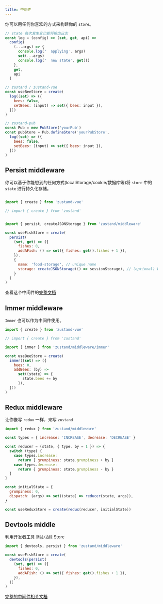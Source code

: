 ```yaml
---
title: 中间件
---
```


你可以用任何你喜欢的方式来构建你的 `store`。
```js
// state 每次发生变化都将输出日志
const log = (config) => (set, get, api) =>
  config(
    (...args) => {
      console.log('  applying', args)
      set(...args)
      console.log('  new state', get())
    },
    get,
    api
  )

// zustand / zustand-vue
const useBeeStore = create(
  log((set) => ({
    bees: false,
    setBees: (input) => set({ bees: input }),
  }))
)

// zustand-pub
const Pub = new PubStore('yourPub')
const pubStore = Pub.defineStore('yourPubStore', 
  log((set) => ({
    bees: false,
    setBees: (input) => set({ bees: input }),
  }))
)
```

## Persist middleware
你可以基于你能想到的任何方式(localStorage/cookie/数据库等)将 `store` 中的 `state` 进行持久化存储。
```js

import { create } from 'zustand-vue'

// import { create } from 'zustand'


import { persist, createJSONStorage } from 'zustand/middleware'

const useFishStore = create(
  persist(
    (set, get) => ({
      fishes: 0,
      addAFish: () => set({ fishes: get().fishes + 1 }),
    }),
    {
      name: 'food-storage', // unique name
      storage: createJSONStorage(() => sessionStorage), // (optional) by default, 'localStorage' is used
    }
  )
)
```
查看这个中间件的[完整文档](https://github.com/pmndrs/zustand/blob/main/docs/integrations/persisting-store-data.md)

## Immer middleware

`Immer` 也可以作为中间件使用。
```js
import { create } from 'zustand-vue'

// import { create } from 'zustand'

import { immer } from 'zustand/middleware/immer'

const useBeeStore = create(
  immer((set) => ({
    bees: 0,
    addBees: (by) =>
      set((state) => {
        state.bees += by
      }),
  }))
)
```


## Redux middleware
让你像写 `redux` 一样，来写 `zustand`
```js
import { redux } from 'zustand/middleware'

const types = { increase: 'INCREASE', decrease: 'DECREASE' }

const reducer = (state, { type, by = 1 }) => {
  switch (type) {
    case types.increase:
      return { grumpiness: state.grumpiness + by }
    case types.decrease:
      return { grumpiness: state.grumpiness - by }
  }
}

const initialState = {
  grumpiness: 0,
  dispatch: (args) => set((state) => reducer(state, args)),
}

const useReduxStore = create(redux(reducer, initialState))
```

## Devtools middle
利用开发者工具 `调试/追踪` Store

```js
import { devtools, persist } from 'zustand/middleware'

const useFishStore = create(
  devtools(persist(
    (set, get) => ({
      fishes: 0,
      addAFish: () => set({ fishes: get().fishes + 1 }),
    }),
  ))
)
```



[完整的中间件相关文档](https://github.com/pmndrs/zustand/blob/main/docs/integrations/persisting-store-data.md)